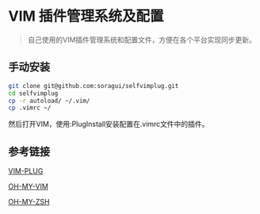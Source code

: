 # VIM 插件管理系统及配置
> 自己使用的VIM插件管理系统和配置文件，方便在各个平台实现同步更新。


## 手动安装

```bash
git clone git@github.com:soragui/selfvimplug.git
cd selfvimplug
cp -r autoload/ ~/.vim/
cp .vimrc ~/
```

然后打开VIM，使用:PlugInstall安装配置在.vimrc文件中的插件。

## 参考链接
[VIM-PLUG](https://github.com/junegunn/vim-plug)

[OH-MY-VIM](https://github.com/liangxianzhe/oh-my-vim)

[OH-MY-ZSH](https://github.com/robbyrussell/oh-my-zsh)
